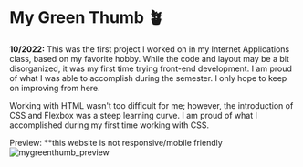 # My Green Thumb 🪴
**10/2022:**
This was the first project I worked on in my Internet Applications class, based on my favorite hobby. While the code and layout may be a bit disorganized, it was my first time trying front-end development. I am proud of what I was able to accomplish during the semester. I only hope to keep on improving from here.<br>

Working with HTML wasn't too difficult for me; however, the introduction of CSS and Flexbox was a steep learning curve. I am proud of what I accomplished during my first time working with CSS.<br>

Preview: **this website is not responsive/mobile friendly
![mygreenthumb_preview](https://github.com/alysonfranco/greenthumb.html/assets/101274727/277a80c4-9ed7-41fa-a272-aef263746f84)


